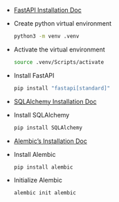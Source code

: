 - [FastAPI Installation Doc](https://fastapi.tiangolo.com/#installation)

- Create python virtual environment

    ```bash
    python3 -m venv .venv
    ```

- Activate the virtual environment

    ```bash
    source .venv/Scripts/activate
    ```

- Install FastAPI

    ```bash
    pip install "fastapi[standard]"
    ```

- [SQLAlchemy Installation Doc](https://docs.sqlalchemy.org/en/20/intro.html#installation)

- Install SQLAlchemy

    ```bash
    pip install SQLAlchemy
    ```

- [Alembic’s Installation Doc](https://alembic.sqlalchemy.org/en/latest/front.html#installation)

- Install Alembic

    ```bash
    pip install alembic
    ```

- Initialize Alembic

    ```bash
    alembic init alembic
    ```
